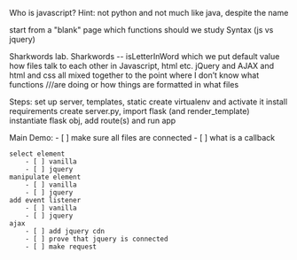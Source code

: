 Who is javascript? Hint: not python and not much like java, despite the name


start from a "blank" page
which functions should we study
Syntax (js vs jquery)


Sharkwords lab.
    Sharkwords -- isLetterInWord
    which we put default value
    how files talk to each other in Javascript, html etc.
    jQuery and AJAX and html and css all mixed together to the point where I don’t know what functions ///are doing or how things are formatted in what files

Steps:
    set up server, templates, static
        create virtualenv and activate it
        install requirements
        create server.py, import flask (and render_template)
        instantiate flask obj, add route(s) and run app

Main Demo:
    - [ ] make sure all files are connected 
    - [ ] what is a callback
    
    select element 
        - [ ] vanilla 
        - [ ] jquery
    manipulate element 
        - [ ] vanilla 
        - [ ] jquery
    add event listener  
        - [ ] vanilla 
        - [ ] jquery
    ajax
        - [ ] add jquery cdn
        - [ ] prove that jquery is connected
        - [ ] make request

    





